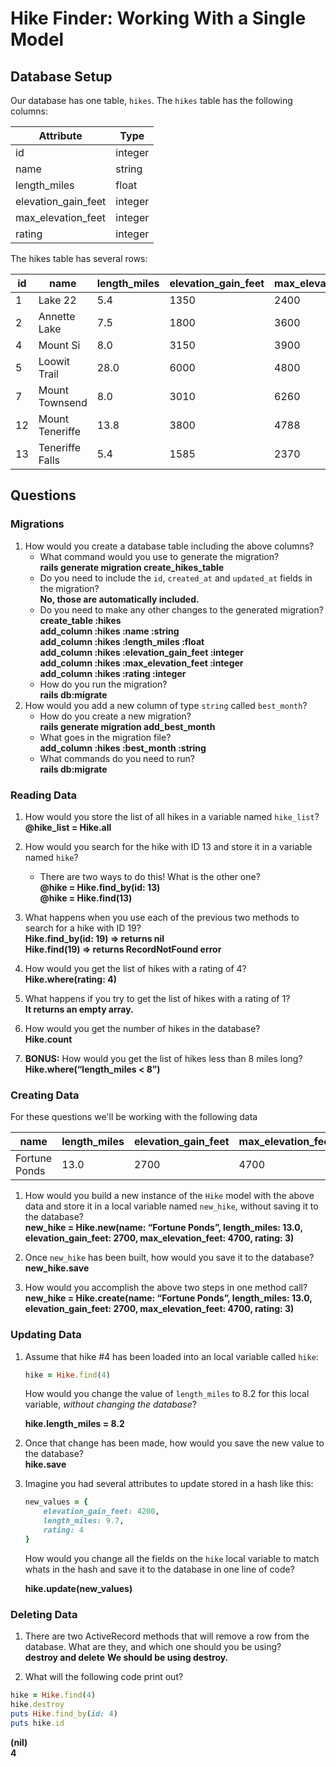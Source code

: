 # Hike Finder: Working With a Single Model

## Database Setup

Our database has one table, `hikes`. The `hikes` table has the following columns:

Attribute           | Type
---                 | ---
id                  | integer
name                | string
length_miles        | float
elevation_gain_feet | integer
max_elevation_feet  | integer
rating              | integer

The hikes table has several rows:

id  | name    | length_miles | elevation_gain_feet | max_elevation_feet | rating
--- | ---     | ---          | ---                 | ---                | ---
1   | Lake 22 | 5.4          | 1350                | 2400               | 4
2   | Annette Lake | 7.5     | 1800                | 3600               | 3
4   | Mount Si     | 8.0     | 3150                | 3900               | 3
5   | Loowit Trail | 28.0    | 6000                | 4800               | 5
7   | Mount Townsend | 8.0   | 3010                | 6260               | 2
12  | Mount Teneriffe | 13.8 | 3800                | 4788               | 4
13  | Teneriffe Falls | 5.4  | 1585                | 2370               | 4

## Questions

### Migrations

1. How would you create a database table including the above columns?
    - What command would you use to generate the migration?  
      **rails generate migration create_hikes_table**  
    - Do you need to include the `id`, `created_at` and `updated_at` fields in the migration?  
      **No, those are automatically included.**  
    - Do you need to make any other changes to the generated migration?  
      **create_table :hikes**  
      **add_column :hikes :name :string**  
      **add_column :hikes :length_miles :float**  
      **add_column :hikes :elevation_gain_feet :integer**  
      **add_column :hikes :max_elevation_feet :integer**  
      **add_column :hikes :rating :integer**  
    - How do you run the migration?  
      **rails db:migrate**
2. How would you add a new column of type `string` called `best_month`?
    - How do you create a new migration?  
      **rails generate migration add_best_month**
    - What goes in the migration file?  
      **add_column :hikes :best_month :string**
    - What commands do you need to run?  
      **rails db:migrate**

### Reading Data

1. How would you store the list of all hikes in a variable named `hike_list`?  
    **@hike_list = Hike.all**

2. How would you search for the hike with ID 13 and store it in a variable named `hike`?
    - There are two ways to do this! What is the other one?  
      **@hike = Hike.find_by(id: 13)**  
      **@hike = Hike.find(13)**

3. What happens when you use each of the previous two methods to search for a hike with ID 19?  
    **Hike.find_by(id: 19) => returns nil**  
    **Hike.find(19) => returns RecordNotFound error**

4. How would you get the list of hikes with a rating of 4?  
    **Hike.where(rating: 4)**

5. What happens if you try to get the list of hikes with a rating of 1?  
    **It returns an empty array.**

6. How would you get the number of hikes in the database?  
    **Hike.count**

7. **BONUS:** How would you get the list of hikes less than 8 miles long?  
    **Hike.where(“length_miles <  8”)**

### Creating Data

For these questions we'll be working with the following data

name    | length_miles | elevation_gain_feet | max_elevation_feet | rating
---     | ---          | ---                 | ---                | ---
Fortune Ponds | 13.0   | 2700                | 4700               | 3

1. How would you build a new instance of the `Hike` model with the above data and store it in a local variable named `new_hike`, without saving it to the database?  
  **new_hike = Hike.new(name: “Fortune Ponds”, length_miles: 13.0, elevation_gain_feet: 2700, max_elevation_feet: 4700, rating: 3)**

2. Once `new_hike` has been built, how would you save it to the database?  
  **new_hike.save**

3. How would you accomplish the above two steps in one method call?  
  **new_hike = Hike.create(name: “Fortune Ponds”, length_miles: 13.0, elevation_gain_feet: 2700, max_elevation_feet: 4700, rating: 3)**


### Updating Data

1. Assume that hike #4 has been loaded into an local variable called `hike`:
    ```ruby
    hike = Hike.find(4)
    ```
    How would you change the value of `length_miles` to 8.2 for this local variable, _without changing the database_?

    **hike.length_miles = 8.2**

2. Once that change has been made, how would you save the new value to the database?  
  **hike.save**

3. Imagine you had several attributes to update stored in a hash like this:
    ```ruby
    new_values = {
        elevation_gain_feet: 4200,
        length_miles: 9.7,
        rating: 4
    }
    ```
    How would you change all the fields on the `hike` local variable to match whats in the hash and save it to the database in one line of code?

    **hike.update(new_values)**

### Deleting Data

1. There are two ActiveRecord methods that will remove a row from the database. What are they, and which one should you be using?  
  **destroy and delete**
  **We should be using destroy.**


2. What will the following code print out?  
  
```ruby
hike = Hike.find(4)
hike.destroy
puts Hike.find_by(id: 4)
puts hike.id
```  
  
  **(nil)**    
  **4**  
